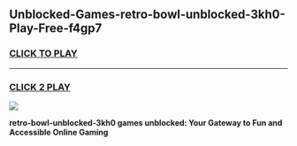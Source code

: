 
## Unblocked-Games-retro-bowl-unblocked-3kh0-Play-Free-f4gp7
<h3>
<a href="https://premium76.site?title=retro-bowl-unblocked-3kh0&ref=18A1">CLICK TO PLAY</a></h3>
<hr>

<h3>
<a href="https://premium76.site?title=retro-bowl-unblocked-3kh0&ref=18A1">CLICK 2 PLAY</a>
  
</h3>

<a href="https://premium76.site?title=retro-bowl-unblocked-3kh0&ref=18A1"><img src="https://clearcache.store/games.png"></a>


**retro-bowl-unblocked-3kh0 games unblocked: Your Gateway to Fun and Accessible Online Gaming**
